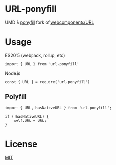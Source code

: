 # URL-ponyfill

UMD & [ponyfill](https://ponyfill.com) fork of [webcomponents/URL](https://github.com/webcomponents/polyfills/tree/master/packages/url)

# Usage

ES2015 (webpack, rollup, etc)
```
import { URL } from 'url-ponyfill'
```

Node.js
```
const { URL } = require('url-ponyfill')
```


## Polyfill

```
import { URL, hasNativeURL } from 'url-ponyfill';

if (!hasNativeURL) {
    self.URL = URL;
}
```

# License

[MIT](./LICENSE)
